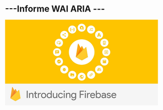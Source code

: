 # ---Informe WAI ARIA ---



![firebase][img0]


[img0]: https://raw.githubusercontent.com/Gabito-tf/UA/master/practica8/informe%20fotos/fire.png
